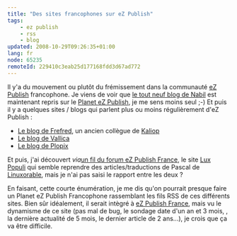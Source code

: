 ```yaml
---
title: "Des sites francophones sur eZ Publish"
tags:
    - ez publish
    - rss
    - blog
updated: 2008-10-29T09:26:35+01:00
lang: fr
node: 65235
remoteId: 229410c3eab25d177168fdd3d67ad772
---
```


Il y'a du mouvement ou plutôt du frémissement dans la communauté [eZ Publish](/tag/ez+publish) francophone. Je viens de voir que [le tout neuf blog de Nabil](http://www.starnab.com/) est maintenant repris sur le [Planet eZ Publish](http://www.planetezpublish.org/), je me sens moins seul ;-) Et puis il y a quelques sites / blogs qui parlent plus ou moins régulièrement d'eZ Publish :

* [Le blog de Frefred](http://www.frefred.fr/), un ancien collègue de [Kaliop](http://www.kaliop.com/)
* [Le blog de Vallica](http://seb.abcblog.fr/)
* [Le blog de Plopix](http://blog.plopix.net/)

Et puis, j'ai découvert *via*[un fil du forum eZ Publish France](http://www.ezpublish-france.com/index.php/fr/forums/questions_techniques/lien_doc_en_francais), le site [Lux Populi](http://luxpopuli.fr/ez_publish__1) qui semble reprendre des articles/traductions de Pascal de [Linuxorable](http://www.linuxorable.fr/ez_publish/), mais je n'ai pas saisi le rapport entre les deux ?


En faisant, cette courte énumération, je me dis qu'on pourrait presque faire un Planet eZ Publish Francophone rassemblant les fils RSS de ces différents sites. Bien sûr idéalement, il serait intègré à [eZ Publish France](http://www.ezpublish-france.com/), mais vu le dynamisme de ce site (pas mal de bug, le sondage date d'un an et 3 mois, , la dernière actualité de 5 mois, le dernier article de 2 ans...), je crois que ça va être difficile.

